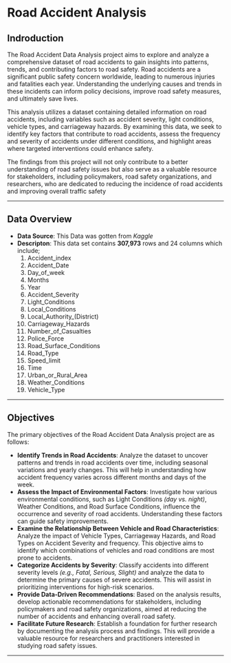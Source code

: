 # Road Accident Analysis

## Indroduction
The Road Accident Data Analysis project aims to explore and analyze a comprehensive dataset of road accidents to gain insights into patterns, trends, and contributing factors to road safety. Road accidents are a significant public safety concern worldwide, leading to numerous injuries and fatalities each year. Understanding the underlying causes and trends in these incidents can inform policy decisions, improve road safety measures, and ultimately save lives.

This analysis utilizes a dataset containing detailed information on road accidents, including variables such as accident severity, light conditions, vehicle types, and carriageway hazards. By examining this data, we seek to identify key factors that contribute to road accidents, assess the frequency and severity of accidents under different conditions, and highlight areas where targeted interventions could enhance safety.

The findings from this project will not only contribute to a better understanding of road safety issues but also serve as a valuable resource for stakeholders, including policymakers, road safety organizations, and researchers, who are dedicated to reducing the incidence of road accidents and improving overall traffic safety

---

## Data Overview
- **Data Source**: This Data was gotten from *Kaggle*
- **Descripton**: This data set contains **307,973** rows and 24 columns which include;
    1. Accident_index
    2. Accident_Date
    3. Day_of_week 
    4. Months
    5. Year
    6. Accident_Severity
    7. Light_Conditions
    8. Local_Conditions
    9. Local_Authority_(District)
    10. Carriageway_Hazards
    11. Number_of_Casualties
    12. Police_Force
    13. Road_Surface_Conditions
    14. Road_Type
    15. Speed_limit
    16. Time
    17. Urban_or_Rural_Area
    18. Weather_Conditions
    19. Vehicle_Type
---

## Objectives
The primary objectives of the Road Accident Data Analysis project are as follows:
  - **Identify Trends in Road Accidents**: Analyze the dataset to uncover patterns and trends in road accidents over time, including seasonal variations and yearly changes. This will help in understanding how accident frequency varies across different months and days of the week.
  - **Assess the Impact of Environmental Factors**: Investigate how various environmental conditions, such as Light Conditions *(day vs. night)*, Weather Conditions, and Road Surface Conditions, influence the occurrence and severity of road accidents. Understanding these factors can guide safety improvements.
  - **Examine the Relationship Between Vehicle and Road Characteristics**: Analyze the impact of Vehicle Types, Carriageway Hazards, and Road Types on Accident Severity and frequency. This objective aims to identify which combinations of vehicles and road conditions are most prone to accidents.
  - **Categorize Accidents by Severity**: Classify accidents into different severity levels *(e.g., Fatal, Serious, Slight)* and analyze the data to determine the primary causes of severe accidents. This will assist in prioritizing interventions for high-risk scenarios.
  - **Provide Data-Driven Recommendations**: Based on the analysis results, develop actionable recommendations for stakeholders, including policymakers and road safety organizations, aimed at reducing the number of accidents and enhancing overall road safety.
  - **Facilitate Future Research**: Establish a foundation for further research by documenting the analysis process and findings. This will provide a valuable resource for researchers and practitioners interested in studying road safety issues.

---










       
